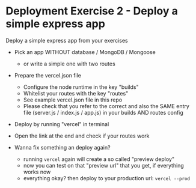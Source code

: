 # Deployment Exercise 2 - Deploy a simple express app

Deploy a simple express app from your exercises

- Pick an app WITHOUT database / MongoDB / Mongoose
	- or write a simple one with two routes

- Prepare the vercel.json file
  - Configure the node runtime in the key "builds"
  - Whitelist your routes with the key "routes"
  - See example vercel.json file in this repo
  - Please check that you refer to the correct and also the SAME entry file (server.js / index.js / app.js) in your builds AND routes config

- Deploy by running "vercel" in terminal
- Open the link at the end and check if your routes work

- Wanna fix something an deploy again?
	- running `vercel` again will create a so called "preview deploy"
	- now you can test on that "preview url" that you get, if everything works now
	- everything okay? then deploy to your production url: `vercel --prod`

